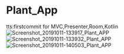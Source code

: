 # Plant_App
tts:firstcommit for MVC,Presenter,Room,Kotlin
![Screenshot_20191011-133917_Plant_APP](https://user-images.githubusercontent.com/34875938/66632829-5d090100-ec2f-11e9-8ab9-fb7925c6dc1d.jpg)
![Screenshot_20191011-133932_Plant_APP](https://user-images.githubusercontent.com/34875938/66632835-6003f180-ec2f-11e9-8624-da80c6918ebd.jpg)
![Screenshot_20191011-140503_Plant_APP](https://user-images.githubusercontent.com/34875938/66633182-3c8d7680-ec30-11e9-910d-27d18c0a4304.jpg)
